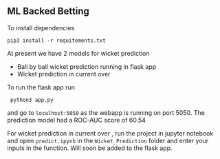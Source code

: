 ## ML Backed Betting
To install dependencies 

    pip3 install -r requitements.txt
    
At present we have 2 models for wicket prediction

 - Ball by ball wicket prediction running in flask app
 - Wicket prediction in current over

To run the flask app run

     python3 app.py
and go to `localhost:5050` as the webapp is running on port 5050. The prediction model had a ROC-AUC score of 60.54

For wicket prediction in current over , run the project in jupyter notebook and open `predict.ipynb` in the `Wicket_Prediction` folder and enter your inputs in the function. 
Will soon be added to the flask app.

